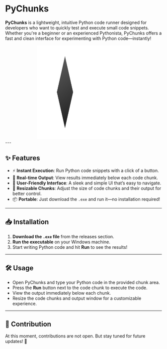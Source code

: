 # **PyChunks**

**PyChunks** is a lightweight, intuitive Python code runner designed for developers who want to quickly test and execute small code snippets. Whether you're a beginner or an experienced Pythonista, PyChunks offers a fast and clean interface for experimenting with Python code—instantly!

<div align="center">
  <img src="logo.png" width="300" />
</div>
---

## ✨ Features

- ⚡ **Instant Execution**: Run Python code snippets with a click of a button.
- 🔄 **Real-time Output**: View results immediately below each code chunk.
- 🎨 **User-Friendly Interface**: A sleek and simple UI that’s easy to navigate.
- 🔧 **Resizable Chunks**: Adjust the size of code chunks and their output for better control.
- 📦 **Portable**: Just download the `.exe` and run it—no installation required!

---

## 📥 Installation

1. **Download the `.exe` file** from the releases section.
2. **Run the executable** on your Windows machine.
3. Start writing Python code and hit **Run** to see the results!

---

## 🛠️ Usage

- Open PyChunks and type your Python code in the provided chunk area.
- Press the **Run** button next to the code chunk to execute the code.
- View the output immediately below each chunk.
- Resize the code chunks and output window for a customizable experience.

---

## 🚫 Contribution

At this moment, contributions are not open. But stay tuned for future updates! 🎉
